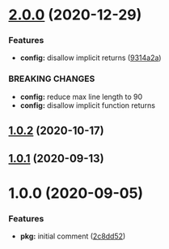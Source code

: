 # [2.0.0](https://github.com/esatterwhite/eslint-config-codedependant/compare/v1.0.2...v2.0.0) (2020-12-29)


### Features

* **config:** disallow implicit returns ([9314a2a](https://github.com/esatterwhite/eslint-config-codedependant/commit/9314a2ae06fce4e50962f7188398275d0c4c38f2))


### BREAKING CHANGES

* **config:** reduce max line length to 90
* **config:** disallow implicit function returns

## [1.0.2](https://github.com/esatterwhite/eslint-config-codedependant/compare/v1.0.1...v1.0.2) (2020-10-17)

## [1.0.1](https://github.com/esatterwhite/eslint-config-codedependant/compare/v1.0.0...v1.0.1) (2020-09-13)

# 1.0.0 (2020-09-05)


### Features

* **pkg:** initial comment ([2c8dd52](https://github.com/esatterwhite/eslint-config-codedependant/commit/2c8dd52694c9322a3f2f9283fe67d2df8a6b2d80))
